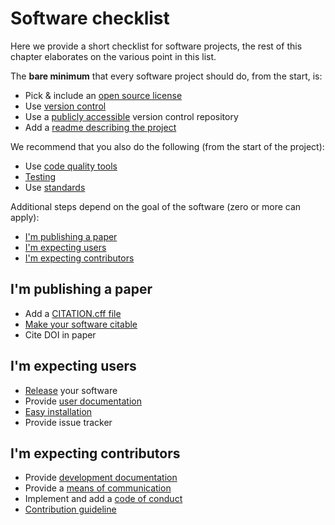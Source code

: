 # Software checklist

Here we provide a short checklist for software projects, the rest of this chapter elaborates on the various point in this list.


The __bare minimum__ that every software project should do, from the start, is:
* Pick & include an [open source license](licensing.html)
* Use [version control](version_control.html)
* Use a [publicly accessible](version_control.html#repositories-should-be-public)
 version control repository
* Add a [readme describing the project](documentation.html#readme)


We recommend that you also do the following (from the start of the project):
* Use [code quality tools](code_quality.html)
* [Testing](testing.html)
* Use [standards](standards.html)


Additional steps depend on the goal of the software (zero or more can apply):
* [I'm publishing a paper](#im-publishing-a-paper)
* [I'm expecting users](#im-expecting-users)
* [I'm expecting contributors](#im-expecting-contributors)

## I'm publishing a paper

* Add a [CITATION.cff file](documentation.html#software-citation)
* [Make your software citable](../citable_software/making_software_citable.html)
* Cite DOI in paper


## I'm expecting users

* [Release](releases.html) your software
* Provide [user documentation](documentation.html)
* [Easy installation](releases.html#one-command-install)
* Provide issue tracker


## I'm expecting contributors

* Provide [development documentation](documentation.html#source-code-documentation)
* Provide a [means of communication](communication.html#discussion-list)
* Implement and add a [code of conduct](documentation.html#code-of-conduct)
* [Contribution guideline](documentation.html#contribution-guidelines)
